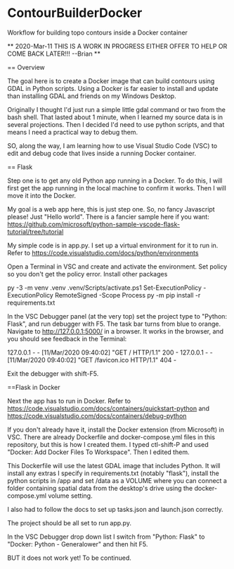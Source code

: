 # ContourBuilderDocker
Workflow for building topo contours inside a Docker container

** 2020-Mar-11 THIS IS A WORK IN PROGRESS EITHER OFFER TO HELP OR COME BACK LATER!!! --Brian **

== Overview 

The goal here is to create a Docker image that can build contours
using GDAL in Python scripts.  Using a Docker is far easier to install
and update than installing GDAL and friends on my Windows Desktop.

Originally I thought I'd just run a simple little gdal command or two
from the bash shell.  That lasted about 1 minute, when I learned my
source data is in several projections.  Then I decided I'd need to use
python scripts, and that means I need a practical way to debug them.

SO, along the way, I am learning how to use Visual Studio Code (VSC)
to edit and debug code that lives inside a running Docker container.

== Flask

Step one is to get any old Python app running in a Docker.  To do
this, I will first get the app running in the local machine to confirm
it works. Then I will move it into the Docker.

My goal is a web app here, this is just step one. So, no fancy
Javascript please! Just "Hello world". There is a fancier sample here
if you want:
https://github.com/microsoft/python-sample-vscode-flask-tutorial/tree/tutorial

My simple code is in app.py. I set up a virtual environment for it to run in.
Refer to https://code.visualstudio.com/docs/python/environments

Open a Terminal in VSC and create and activate the environment.
Set policy so you don't get the policy error. Install other packages

   py -3 -m venv .venv
   .venv/Scripts/activate.ps1
   Set-ExecutionPolicy -ExecutionPolicy RemoteSigned -Scope Process
   py -m pip install -r requirements.txt

In the VSC Debugger panel (at the very top) set the project type to
"Python: Flask", and run debugger with F5. The task bar turns from
blue to orange.  Navigate to http://127.0.0.1:5000/ in a browser. It
works in the browser, and you should see feedback in the Terminal:

   127.0.0.1 - - [11/Mar/2020 09:40:02] "GET / HTTP/1.1" 200 -
   127.0.0.1 - - [11/Mar/2020 09:40:02] "GET /favicon.ico HTTP/1.1" 404 -

Exit the debugger with shift-F5.

==Flask in Docker

Next the app has to run in Docker.
Refer to https://code.visualstudio.com/docs/containers/quickstart-python
and https://code.visualstudio.com/docs/containers/debug-python

If you don't already have it, install the Docker extension (from
Microsoft) in VSC.  There are already Dockerfile and
docker-compose.yml files in this repository, but this is how I created
them.  I typed ctl-shift-P and used "Docker: Add Docker Files To
Workspace". Then I edited them.

This Dockerfile will use the latest GDAL image that includes Python. It
will install any extras I specify in requirements.txt (notably
"flask"), install the python scripts in /app and set /data as a VOLUME
where you can connect a folder containing spatial data from the desktop's drive
using the docker-compose.yml volume setting.

I also had to follow the docs to set up tasks.json and launch.json correctly.

The project should be all set to run app.py.

In the VSC Debugger drop down list I switch from "Python: Flask" to "Docker: Python - Generalower" and then hit F5.

BUT it does not work yet! To be continued.




